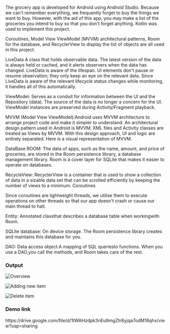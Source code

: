 The grocery app is developed for Android using Android Studio. Because we can't remember everything, we frequently forget to buy the things we want to buy. However, with the aid of this app, you may make a list of the groceries you intend to buy so that you don't forget anything. Kotlin was used to implement this project.


Coroutines, Model View ViewModel (MVVM) architectural patterns, Room for the database, and RecyclerView to display the list of objects are all used in this project.

LiveData
 A class that holds observable data. The latest version of the data is always held or cached, and it alerts observers when the data has changed. LiveData is aware of the lifespan. UI elements don't pause or resume observation; they only keep an eye on the relevant data. Since LiveData is aware of the relevant lifecycle status changes while monitoring, it handles all of this automatically.

ViewModel: Serves as a conduit for information between the UI and the Repository (data). The source of the data is no longer a concern for the UI. ViewModel instances are preserved during Activity/Fragment playback.

MVVM (Model View ViewModel):Android uses MVVM architecture to arrange project code and make it simpler to understand. An architectural design pattern used in Android is MVVM. XML files and Activity classes are treated as Views by MVVM. With this design approach, UI and logic are entirely separated. Here is a visual representation of MVVM.

DataBase ROOM: The data of apps, such as the name, amount, and price of groceries, are stored in the Room persistence library, a database management library. Room is a cover layer for SQLite that makes it easier to operate on databases.

RecycleView: RecyclerView is a container that is used to show a collection of data in a sizable data set that can be scrolled efficiently by keeping the number of views to a minimum.
Coroutines

Since coroutines are lightweight threads, we utilise them to execute operations on other threads so that our app doesn't crash or cause our main thread to halt.

Entity: Annotated classthat describes a database table when workingwith Room.

SQLite database: On device storage. The Room persistence library creates and maintains this database for you.

DAO: Data access object.A mapping of SQL queriesto functions. When you use a DAO,you call the methods, and Room takes care of the rest.

<h3><b>Output</b></h3>

![Overview]("https://github.com/smartinternz02/SPSGP-82262-Virtual-Internship---Android-Application-Development-Using-Kotlin/blob/main/Screenshot/Overview.png")

![Adding new item]("https://github.com/smartinternz02/SPSGP-82262-Virtual-Internship---Android-Application-Development-Using-Kotlin/blob/main/Screenshot/Add%20new%20item.png")

![Delete item]("https://github.com/smartinternz02/SPSGP-82262-Virtual-Internship---Android-Application-Development-Using-Kotlin/blob/main/Screenshot/delete%20item.png")

<h3><b>Demo link</b></h3>
https://drive.google.com/file/d/1tWAHzdpk3nEu9mgZtr8yjqa7odM16qhx/view?usp=sharing